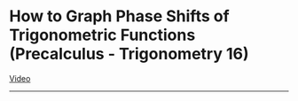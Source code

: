 # How to Graph Phase Shifts of Trigonometric Functions (Precalculus - Trigonometry 16)

[Video](https://www.youtube.com/watch?v=bE5PFI-ibT8)

---
